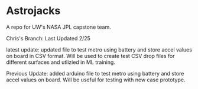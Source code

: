 # Astrojacks
A repo for UW's NASA JPL capstone team.

Chris's Branch:
Last Updated 2/25

latest update:
updated file to test metro using battery and store accel values on board in CSV format. Will be used to create test CSV drop files for different surfaces and utlizied in ML training. 

Previous Update:
added arduino file to test metro using battery and store accel values on board. Will be useful for testing with new case prototype.
